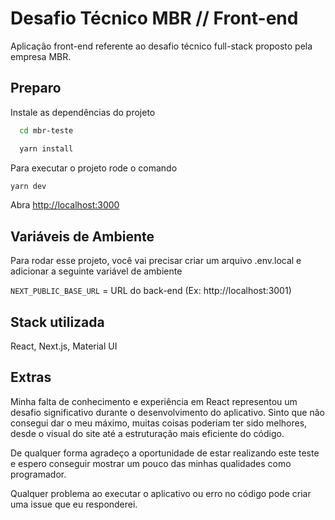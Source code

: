 
# Desafio Técnico MBR // Front-end

Aplicação front-end referente ao desafio técnico full-stack proposto pela empresa MBR.


## Preparo

Instale as dependências do projeto

```bash
  cd mbr-teste

  yarn install
```

Para executar o projeto rode o comando

```bash
yarn dev
```
    
Abra [http://localhost:3000](http://localhost:3000) 
## Variáveis de Ambiente

Para rodar esse projeto, você vai precisar criar um arquivo .env.local e adicionar a seguinte variável de ambiente


`NEXT_PUBLIC_BASE_URL` = URL do back-end (Ex: http://localhost:3001)



## Stack utilizada

React, Next.js, Material UI

## Extras

Minha falta de conhecimento e experiência em React representou um desafio significativo durante o desenvolvimento do aplicativo. Sinto que não consegui dar o meu máximo, muitas coisas poderiam ter sido melhores, desde o visual do site até a estruturação mais eficiente do código.

De qualquer forma agradeço a oportunidade de estar realizando este teste e espero conseguir mostrar um pouco das minhas qualidades como programador.

Qualquer problema ao executar o aplicativo ou erro no código pode criar uma issue que eu responderei.




